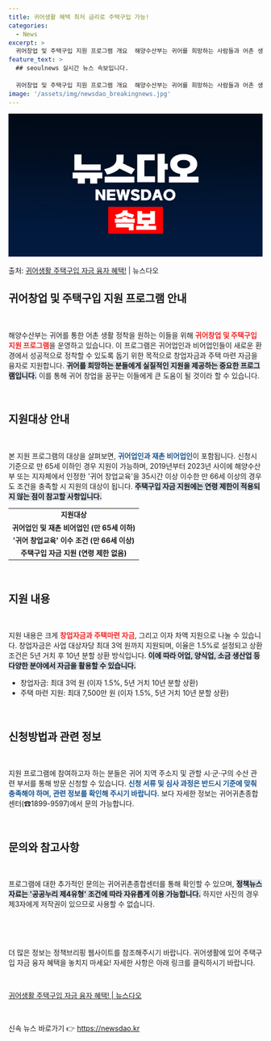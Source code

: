 ```yaml
---
title: 귀어생활 혜택 최저 금리로 주택구입 가능!
categories:
  - News
excerpt: >
  귀어창업 및 주택구입 지원 프로그램 개요  해양수산부는 귀어를 희망하는 사람들과 어촌 생활에 성공적으로 정착…
feature_text: >
  ## seoulnews 실시간 뉴스 속보입니다.

  귀어창업 및 주택구입 지원 프로그램 개요  해양수산부는 귀어를 희망하는 사람들과 어촌 생활에 성공적으로 정착…
image: '/assets/img/newsdao_breakingnews.jpg'
---
```


![뉴스다오 속보](/assets/img/newsdao_breakingnews.jpg)

<p>출처: <a href="https://newsdao.kr/4769" rel="dofollow">귀어생활 주택구입 자금 융자 혜택!</a> | 뉴스다오</p>

<h2 data-ke-size="size26">귀어창업 및 주택구입 지원 프로그램 안내</h2>

<p data-ke-size="size16">&nbsp;</p>

해양수산부는 귀어를 통한 어촌 생활 정착을 원하는 이들을 위해 <b><span style="color: #ee2323;">귀어창업 및 주택구입 지원 프로그램</span></b>을 운영하고 있습니다. 이 프로그램은 귀어업인과 비어업인들이 새로운 환경에서 성공적으로 정착할 수 있도록 돕기 위한 목적으로 창업자금과 주택 마련 자금을 융자로 지원합니다. <b><span style="background-color: #21538527;">귀어를 희망하는 분들에게 실질적인 지원을 제공하는 중요한 프로그램입니다.</span></b> 이를 통해 귀어 창업을 꿈꾸는 이들에게 큰 도움이 될 것이라 할 수 있습니다. 

<p data-ke-size="size16">&nbsp;</p>

<h2 data-ke-size="size26">지원대상 안내</h2>

<p data-ke-size="size16">&nbsp;</p>

본 지원 프로그램의 대상을 살펴보면, <b><span style="color: #1a5490;">귀어업인과 재촌 비어업인</span></b>이 포함됩니다. 신청시 기준으로 만 65세 이하인 경우 지원이 가능하며, 2019년부터 2023년 사이에 해양수산부 또는 지자체에서 인정한 '귀어 창업교육'을 35시간 이상 이수한 만 66세 이상의 경우도 조건을 충족할 시 지원의 대상이 됩니다. <b><span style="background-color: #21538527;">주택구입 자금 지원에는 연령 제한이 적용되지 않는 점이 참고할 사항입니다.</span></b> 

<table>
    <tr>
        <td style="text-align: center; height: 17px;"><b>지원대상</b></td>
    </tr>
    <tr>
        <td style="text-align: center; height: 17px;"><b>귀어업인 및 재촌 비어업인 (만 65세 이하)</b></td>
    </tr>
    <tr>
        <td style="text-align: center; height: 17px;"><b>'귀어 창업교육' 이수 조건 (만 66세 이상)</b></td>
    </tr>
    <tr>
        <td style="text-align: center; height: 17px;"><b>주택구입 자금 지원 (연령 제한 없음)</b></td>
    </tr>
</table>

<p data-ke-size="size16">&nbsp;</p>

<h2 data-ke-size="size26">지원 내용</h2>

<p data-ke-size="size16">&nbsp;</p>

지원 내용은 크게 <b><span style="color: #ee2323;">창업자금과 주택마련 자금</span></b>, 그리고 이자 차액 지원으로 나눌 수 있습니다. 창업자금은 사업 대상자당 최대 3억 원까지 지원되며, 이율은 1.5%로 설정되고 상환 조건은 5년 거치 후 10년 분할 상환 방식입니다. <b><span style="background-color: #21538527;">이에 따라 어업, 양식업, 소금 생산업 등 다양한 분야에서 자금을 활용할 수 있습니다.</span></b> 

<ul>
    <li>창업자금: 최대 3억 원 (이자 1.5%, 5년 거치 10년 분할 상환)</li>
    <li>주택 마련 지원: 최대 7,500만 원 (이자 1.5%, 5년 거치 10년 분할 상환)</li>
</ul>

<p data-ke-size="size16">&nbsp;</p>

<h2 data-ke-size="size26">신청방법과 관련 정보</h2>

<p data-ke-size="size16">&nbsp;</p>

지원 프로그램에 참여하고자 하는 분들은 귀어 지역 주소지 및 관할 시·군·구의 수산 관련 부서를 통해 방문 신청할 수 있습니다. <b><span style="color: #1a5490;">신청 서류 및 심사 과정은 반드시 기준에 맞춰 충족해야 하며, 관련 정보를 확인해 주시기 바랍니다.</span></b> 보다 자세한 정보는 귀어귀촌종합센터(☎1899-9597)에서 문의 가능합니다. 

<p data-ke-size="size16">&nbsp;</p>

<h2 data-ke-size="size26">문의와 참고사항</h2>

<p data-ke-size="size16">&nbsp;</p>

프로그램에 대한 추가적인 문의는 귀어귀촌종합센터를 통해 확인할 수 있으며, <b><span style="background-color: #21538527;">정책뉴스자료는 '공공누리 제4유형' 조건에 따라 자유롭게 이용 가능합니다.</span></b> 하지만 사진의 경우 제3자에게 저작권이 있으므로 사용할 수 없습니다. 

<p data-ke-size="size16">&nbsp;</p>

<p data-ke-size="size16">&nbsp;</p>

더 많은 정보는 정책브리핑 웹사이트를 참조해주시기 바랍니다. 귀어생활에 있어 주택구입 자금 융자 혜택을 놓치지 마세요! 자세한 사항은 아래 링크를 클릭하시기 바랍니다. 

<p data-ke-size="size16">&nbsp;</p>

<a href="https://newsdao.kr/4769">귀어생활 주택구입 자금 융자 혜택! | 뉴스다오</a> 

<p data-ke-size="size16">&nbsp;</p> 

신속 뉴스 바로가기 👉 <a href="https://newsdao.kr" rel="dofollow">https://newsdao.kr</a>


